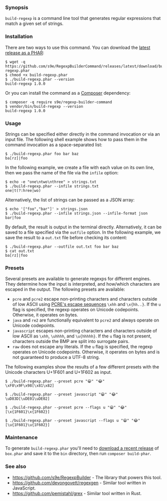 ### Synopsis

`build-regexp` is a command line tool that generates regular expressions that match a given set of strings.


### Installation

There are two ways to use this command. You can download the [latest release as a PHAR](https://github.com/s9e/RegexpBuilderCommand/releases/latest/download/build-regexp.phar):
```
$ wget -q https://github.com/s9e/RegexpBuilderCommand/releases/latest/download/build-regexp.phar
$ chmod +x build-regexp.phar
$ ./build-regexp.phar --version
build-regexp 1.0.0
```

Or you can install the command as a [Composer](https://getcomposer.org/download/) dependency:

```
$ composer -q require s9e/regexp-builder-command
$ vendor/bin/build-regexp --version
build-regexp 1.0.0
```


### Usage

Strings can be specified either directly in the command invocation or via an input file. The following shell example shows how to pass them in the command invocation as a space-separated list:
```
$ ./build-regexp.phar foo bar baz
ba[rz]|foo
```

In the following example, we create a file with each value on its own line, then we pass the name of the file via the `infile` option:
```
$ echo -e "one\ntwo\nthree" > strings.txt
$ ./build-regexp.phar --infile strings.txt
one|t(?:hree|wo)
```

Alternatively, the list of strings can be passed as a JSON array:
```
$ echo '["foo","bar"]' > strings.json
$ ./build-regexp.phar --infile strings.json --infile-format json
bar|foo
```

By default, the result is output in the terminal directly. Alternatively, it can be saved to a file specified via the `outfile` option. In the following example, we save the result to a `out.txt` file before checking its content:
```
$ ./build-regexp.phar --outfile out.txt foo bar baz
$ cat out.txt
ba[rz]|foo
```


### Presets

Several presets are available to generate regexps for different engines. They determine how the input is interpreted, and how/which characters are escaped in the output. The following presets are available:

 - `pcre` and `pcre2` escape non-printing characters and characters outside of low ASCII using [PCRE's escape sequences](https://www.pcre.org/current/doc/html/pcre2syntax.html#SEC3) `\xhh` and `\x{hh..}`. If the `u` flag is specified, the regexp operates on Unicode codepoints. Otherwise, it operates on bytes.
 - `java` and `re2` are functionally equivalent to `pcre2` and always operate on Unicode codepoints.
 - `javascript` escapes non-printing characters and characters outside of low ASCII as `\xhh`, `\uhhhh`, and `\u{hhhhh}`. If the `u` flag is not present, characters outside the BMP are split into surrogate pairs.
 - `raw` does not escape any literals. If the `u` flag is specified, the regexp operates on Unicode codepoints. Otherwise, it operates on bytes and is not guaranteed to produce a UTF-8 string.

The following examples show the results of a few different presets with the Unicode characters U+1F601 and U+1F602 as input.
```
$ ./build-regexp.phar --preset pcre "😁" "😂"
\xF0\x9F\x98[\x81\x82]

$ ./build-regexp.phar --preset javascript "😁" "😂"
\uD83D[\uDE01\uDE02]

$ ./build-regexp.phar --preset pcre --flags u "😁" "😂"
[\x{1F601}\x{1F602}]

$ ./build-regexp.phar --preset javascript --flags u "😁" "😂"
[\u{1F601}\u{1F602}]
```


### Maintenance

To generate `build-regexp.phar` you'll need to [download a recent release](https://github.com/box-project/box/releases) of `box.phar` and save it to the `bin` directory, then run `composer build-phar`.


### See also

 - https://github.com/s9e/RegexpBuilder - The library that powers this tool.
 - https://github.com/devongovett/regexgen - Similar tool written in JavaScript.
 - https://github.com/pemistahl/grex - Similar tool written in Rust.

